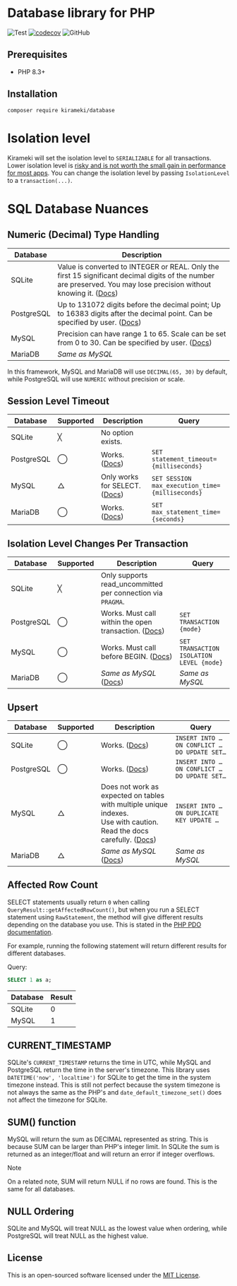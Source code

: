 # Database library for PHP

![Test](https://github.com/kirameki-php/database/actions/workflows/test.yml/badge.svg)
[![codecov](https://codecov.io/gh/kirameki-php/database/branch/main/graph/badge.svg?token=1PV8FB4O4O)](https://codecov.io/gh/kirameki-php/database)
![GitHub](https://img.shields.io/github/license/kirameki-php/database)

## Prerequisites

- PHP 8.3+

## Installation

```
composer require kirameki/database
```

# Isolation level

Kirameki will set the isolation level to `SERIALIZABLE` for all transactions.
Lower isolation level is [risky and is not worth the small gain in performance for most apps](https://fauna.com/blog/introduction-to-transaction-isolation-levels#what-isolation-level-should-you-choose).
You can change the isolation level by passing `IsolationLevel` to a `transaction(...)`.

# SQL Database Nuances

## Numeric (Decimal) Type Handling

| Database    | Description                                                                                                                                                                                                               |
|-------------|---------------------------------------------------------------------------------------------------------------------------------------------------------------------------------------------------------------------------|
| SQLite      | Value is converted to INTEGER or REAL. Only the first 15 significant decimal digits of the number are preserved. You may lose precision without knowing it. ([Docs](https://www.sqlite.org/datatype3.html#type_affinity)) |
| PostgreSQL  | Up to 131072 digits before the decimal point; Up to 16383 digits after the decimal point. Can be specified by user. ([Docs](https://www.postgresql.org/docs/current/datatype-numeric.html))                               |
| MySQL       | Precision can have range 1 to 65. Scale can be set from 0 to 30. Can be specified by user. ([Docs](https://dev.mysql.com/doc/refman/en/precision-math-decimal-characteristics.html))                                      |
| MariaDB     | *Same as MySQL*                                                                                                                                                                                                           |

In this framework, MySQL and MariaDB will use `DECIMAL(65, 30)` by default, while PostgreSQL will use `NUMERIC` without precision or scale.

## Session Level Timeout

| Database    | Supported | Description                                                                                                                 | Query                                           |
|-------------|-----------|-----------------------------------------------------------------------------------------------------------------------------|-------------------------------------------------|
| SQLite      | ╳         | No option exists.                                                                                                           |                                                 |
| PostgreSQL  | ◯         | Works. ([Docs](https://www.postgresql.org/docs/current/runtime-config-client.html#GUC-STATEMENT-TIMEOUT))                   | `SET statement_timeout={milliseconds}`          |
| MySQL       | △         | Only works for SELECT. ([Docs](https://dev.mysql.com/doc/refman/en/server-system-variables.html#sysvar_max_execution_time)) | `SET SESSION max_execution_time={milliseconds}` |
| MariaDB     | ◯         | Works. ([Docs](https://mariadb.com/kb/en/server-system-variables/#max_statement_time))                                      | `SET max_statement_time={seconds}`              |

## Isolation Level Changes Per Transaction

| Database    | Supported | Description                                                                                                              | Query                                    |
|-------------|-----------|--------------------------------------------------------------------------------------------------------------------------|------------------------------------------|
| SQLite      | ╳         | Only supports read_uncommitted per connection via `PRAGMA`.                                                              |                                          |
| PostgreSQL  | ◯         | Works. Must call within the open transaction. ([Docs](https://www.postgresql.org/docs/current/sql-set-transaction.html)) | `SET TRANSACTION {mode}`                 |
| MySQL       | ◯         | Works. Must call before BEGIN. ([Docs](https://dev.mysql.com/doc/en/set-transaction.html))                               | `SET TRANSACTION ISOLATION LEVEL {mode}` |
| MariaDB     | ◯         | *Same as MySQL* ([Docs](https://mariadb.com/kb/en/set-transaction/))                                                     | *Same as MySQL*                          |

## Upsert

| Database    | Supported | Description                                                                                                                                                                     | Query                                        |
|-------------|-----------|---------------------------------------------------------------------------------------------------------------------------------------------------------------------------------|----------------------------------------------|
| SQLite      | ◯         | Works. ([Docs](https://www.sqlite.org/lang_upsert.html))                                                                                                                        | `INSERT INTO … ON CONFLICT … DO UPDATE SET…` |
| PostgreSQL  | ◯         | Works. ([Docs](https://www.postgresql.org/docs/current/sql-insert.html))                                                                                                        | `INSERT INTO … ON CONFLICT … DO UPDATE SET…` |
| MySQL       | △         | Does not work as expected on tables with multiple unique indexes.<br>Use with caution. Read the docs carefully. ([Docs](https://dev.mysql.com/doc/en/insert-on-duplicate.html)) | `INSERT INTO … ON DUPLICATE KEY UPDATE …`    |
| MariaDB     | △         | *Same as MySQL* ([Docs](https://mariadb.com/kb/en/insert-on-duplicate-key-update))                                                                                              | *Same as MySQL*                              |

## Affected Row Count

SELECT statements usually return `0` when calling `QueryResult::getAffectedRowCount()`, but when you run a SELECT 
statement using `RawStatement`, the method will give different results depending on the database you use.
This is stated in the [PHP PDO documentation](https://www.php.net/manual/en/pdostatement.rowcount.php).

For example, running the following statement will return different results for different databases.

Query:
```sql
SELECT 1 as a;
```

| Database    | Result |
|-------------|--------|
| SQLite      | 0      |
| MySQL       | 1      |

## CURRENT_TIMESTAMP

SQLite's `CURRENT_TIMESTAMP` returns the time in UTC, while MySQL and PostgreSQL return the time in the server's timezone.
This library uses `DATETIME('now', 'localtime')` for SQLite to get the time in the system timezone instead. This is 
still not perfect because the system timezone is not always the same as the PHP's and `date_default_timezone_set()` 
does not affect the timezone for SQLite.

## SUM() function

MySQL will return the sum as DECIMAL represented as string. This is because SUM can be larger than PHP's integer limit.
In SQLite the sum is returned as an integer/float and will return an error if integer overflows.

> [!NOTE]
> On a related note, SUM will return NULL if no rows are found. This is the same for all databases.

## NULL Ordering

SQLite and MySQL will treat NULL as the lowest value when ordering, while PostgreSQL will treat NULL as the highest value.

## License

This is an open-sourced software licensed under the [MIT License](LICENSE).
